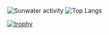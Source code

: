![Sunwater activity](https://github-readme-stats.vercel.app/api?username=sunwaterdev) ![Top Langs](https://github-readme-stats.vercel.app/api/top-langs/?username=sunwaterdev&layout=compact)

[![trophy](https://github-profile-trophy.vercel.app/?username=sunwaterdev)](https://github.com/ryo-ma/github-profile-trophy)
